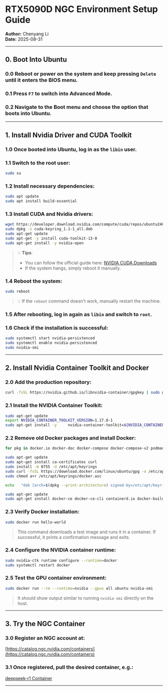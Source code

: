 # RTX5090D NGC Environment Setup Guide

**Author:** Chenyang Li  
**Date:** 2025-08-31

---

## 0. Boot Into Ubuntu

### 0.0  Reboot or power on the system and keep pressing `Delete` until it enters the BIOS menu.

### 0.1  Press `F7` to switch into **Advanced Mode**.

### 0.2  Navigate to the **Boot** menu and choose the option that boots into **Ubuntu**.

---

## 1. Install Nvidia Driver and CUDA Toolkit

### 1.0  Once booted into Ubuntu, log in as the `libin` user.

### 1.1  Switch to the root user:
```bash
sudo su
```

### 1.2  Install necessary dependencies:
```bash
sudo apt update
sudo apt install build-essential
```

### 1.3  Install CUDA and Nvidia drivers:
```bash
wget https://developer.download.nvidia.com/compute/cuda/repos/ubuntu2404/x86_64/cuda-keyring_1.1-1_all.deb
sudo dpkg -i cuda-keyring_1.1-1_all.deb
sudo apt-get update
sudo apt-get -y install cuda-toolkit-13-0
sudo apt-get install -y nvidia-open
```

> 💡 **Tips**:  
> - You can follow the official guide here: [NVIDIA CUDA Downloads](https://developer.nvidia.com/cuda-downloads)  
> - If the system hangs, simply reboot it manually.

### 1.4  Reboot the system:
```bash
sudo reboot
```

> 💡 If the `reboot` command doesn't work, manually restart the machine.

### 1.5  After rebooting, log in again as `libin` and switch to `root`.

### 1.6  Check if the installation is successful:
```bash
sudo systemctl start nvidia-persistenced
sudo systemctl enable nvidia-persistenced
sudo nvidia-smi
```

---

## 2. Install Nvidia Container Toolkit and Docker

### 2.0  Add the production repository:
```bash
curl -fsSL https://nvidia.github.io/libnvidia-container/gpgkey | sudo gpg --dearmor -o /usr/share/keyrings/nvidia-container-toolkit-keyring.gpg && curl -s -L https://nvidia.github.io/libnvidia-container/stable/deb/nvidia-container-toolkit.list | sed 's#deb https://#deb [signed-by=/usr/share/keyrings/nvidia-container-toolkit-keyring.gpg] https://#g' | sudo tee /etc/apt/sources.list.d/nvidia-container-toolkit.list
```

### 2.1  Install the NVIDIA Container Toolkit:
```bash
sudo apt-get update
export NVIDIA_CONTAINER_TOOLKIT_VERSION=1.17.8-1
sudo apt-get install -y     nvidia-container-toolkit=${NVIDIA_CONTAINER_TOOLKIT_VERSION}     nvidia-container-toolkit-base=${NVIDIA_CONTAINER_TOOLKIT_VERSION}     libnvidia-container-tools=${NVIDIA_CONTAINER_TOOLKIT_VERSION}     libnvidia-container1=${NVIDIA_CONTAINER_TOOLKIT_VERSION}
```

### 2.2  Remove old Docker packages and install Docker:
```bash
for pkg in docker.io docker-doc docker-compose docker-compose-v2 podman-docker containerd runc; do sudo apt-get remove $pkg; done

sudo apt-get update
sudo apt-get install ca-certificates curl
sudo install -m 0755 -d /etc/apt/keyrings
sudo curl -fsSL https://download.docker.com/linux/ubuntu/gpg -o /etc/apt/keyrings/docker.asc
sudo chmod a+r /etc/apt/keyrings/docker.asc

echo   "deb [arch=$(dpkg --print-architecture) signed-by=/etc/apt/keyrings/docker.asc] https://download.docker.com/linux/ubuntu   $(. /etc/os-release && echo "${UBUNTU_CODENAME:-$VERSION_CODENAME}") stable" |   sudo tee /etc/apt/sources.list.d/docker.list > /dev/null

sudo apt-get update
sudo apt-get install docker-ce docker-ce-cli containerd.io docker-buildx-plugin docker-compose-plugin
```

### 2.3  Verify Docker installation:
```bash
sudo docker run hello-world
```
> This command downloads a test image and runs it in a container. If successful, it prints a confirmation message and exits.

### 2.4  Configure the NVIDIA container runtime:
```bash
sudo nvidia-ctk runtime configure --runtime=docker
sudo systemctl restart docker
```

### 2.5  Test the GPU container environment:
```bash
sudo docker run --rm --runtime=nvidia --gpus all ubuntu nvidia-smi
```
> It should show output similar to running `nvidia-smi` directly on the host.

---

## 3. Try the NGC Container

### 3.0  Register an NGC account at:  
[https://catalog.ngc.nvidia.com/containers](https://catalog.ngc.nvidia.com/containers)

### 3.1  Once registered, pull the desired container, e.g.:  
[deepseek-r1 Container](https://catalog.ngc.nvidia.com/orgs/nim/teams/deepseek-ai/containers/deepseek-r1)

---
